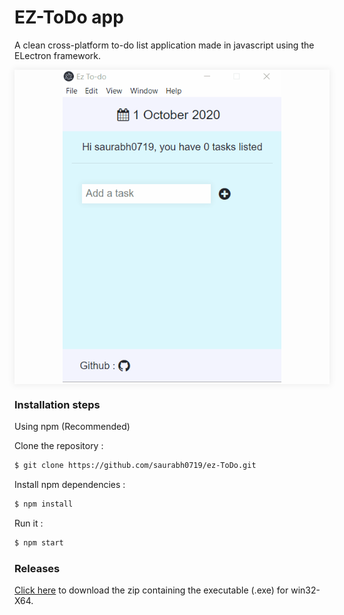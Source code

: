 # EZ-ToDo app

A clean cross-platform to-do list application made in javascript using the ELectron framework.

<p align="center" style="box-shadow:0 0 10px 2px rgba(0,0,0,0.06);">
<img src="demo.gif" width="350" height="500"/>
  </p>

### Installation steps
Using npm (Recommended)

Clone the repository :
```sh
$ git clone https://github.com/saurabh0719/ez-ToDo.git
```
Install npm dependencies :
```sh
$ npm install
```
Run it :
```sh
$ npm start
```

### Releases
[Click here](https://github.com/saurabh0719/ez-ToDo/releases/tag/v1.0) to download the zip containing the executable (.exe) for win32-X64. 
